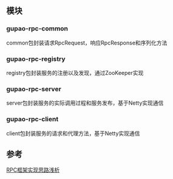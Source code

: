 ## 模块
### gupao-rpc-common 
common包封装请求RpcRequest，响应RpcResponse和序列化方法
### gupao-rpc-registry
registry包封装服务的注册以及发现，通过ZooKeeper实现
### gupao-rpc-server
server包封装服务的实际调用过程和服务发布，基于Netty实现通信
### gupao-rpc-client
client包封装服务的请求和代理方法，基于Netty实现通信


## 参考
[RPC框架实现思路浅析](https://www.cnblogs.com/chenliangcl/p/7488098.html)